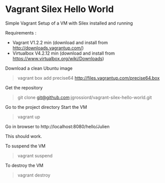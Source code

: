 Vagrant Silex Hello World
==================

Simple Vagrant Setup of a VM with Silex installed and running

Requirements :
- Vagrant V1.2.2 min (download and install from http://downloads.vagrantup.com/)
- Virtualbox V4.2.12 min (download and install from https://www.virtualbox.org/wiki/Downloads)


Download a clean Ubuntu image 
> vagrant box add precise64 http://files.vagrantup.com/precise64.box

Get the repository
> git clone git@github.com:jgrossiord/vagrant-silex-hello-world.git

Go to the project directory
Start the VM
> vagrant up

Go in browser to http://localhost:8080/hello/Julien

This should work.

To suspend the VM
> vagrant suspend

To destroy the VM
> vagrant destroy